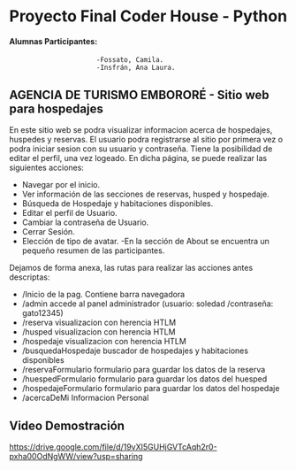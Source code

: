 # Proyecto Final Coder House - Python

#### Alumnas Participantes: 
                          -Fossato, Camila.
                          -Insfrán, Ana Laura.

## AGENCIA DE TURISMO EMBORORÉ - Sitio web para hospedajes
En este sitio web se podra visualizar informacion acerca de hospedajes, huspedes y reservas.
El usuario podra registrarse al sitio por primera vez o podra iniciar sesion con su usuario y contraseña. Tiene la posibilidad de editar el perfil, una vez logeado.
En dicha página, se puede realizar las siguientes acciones:
- Navegar por el inicio.
- Ver información de las secciones de reservas, husped y hospedaje.
- Búsqueda de Hospedaje y habitaciones disponibles.
- Editar el perfil de Usuario.
- Cambiar la contraseña de Usuario.
- Cerrar Sesión.
- Elección de tipo de avatar.
-En la sección de About se encuentra un pequeño resumen de las participantes.

Dejamos de forma anexa, las rutas para realizar las acciones antes descriptas:
- /Inicio de la pag. Contiene barra navegadora
- /admin accede al panel administrador (usuario: soledad /contraseña: gato12345)
- /reserva visualizacion con herencia HTLM
- /husped visualizacion con herencia HTLM
- /hospedaje visualizacion con herencia HTLM
- /busquedaHospedaje buscador de hospedajes y habitaciones disponibles
- /reservaFormulario formulario para guardar los datos de la reserva
- /huespedFormulario formulario para guardar los datos del huesped
- /hospedajeFormulario formulario para guardar los datos del hospedaje
- /acercaDeMi Informacion Personal



## Video Demostración
https://drive.google.com/file/d/19vXI5GUHjGVTcAqh2r0-pxha00OdNgWW/view?usp=sharing
